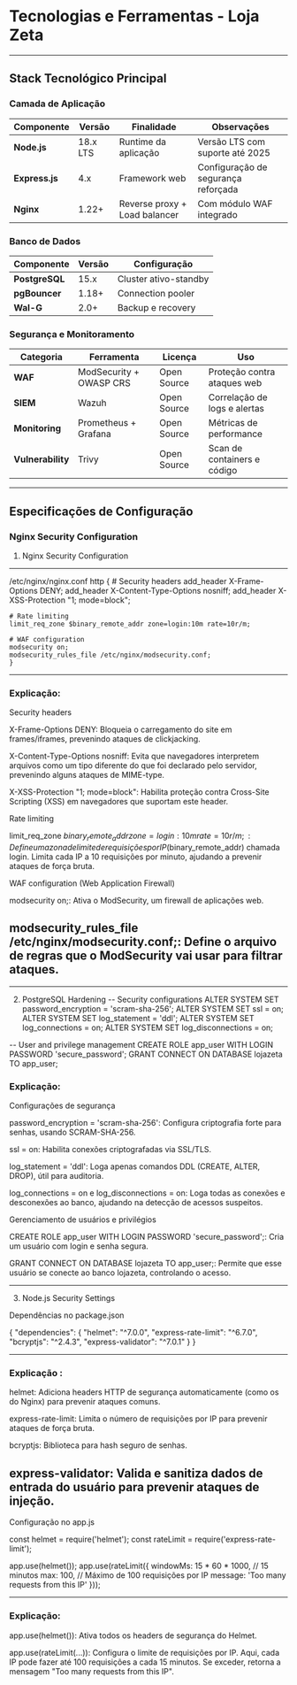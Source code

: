 # Tecnologias e Ferramentas - Loja Zeta

---

## Stack Tecnológico Principal

### Camada de Aplicação
| Componente  | Versão    | Finalidade                 | Observações                          |
|-------------|-----------|----------------------------|--------------------------------------|
| **Node.js** | 18.x LTS  | Runtime da aplicação       | Versão LTS com suporte até 2025      |
| **Express.js** | 4.x    | Framework web              | Configuração de segurança reforçada  |
| **Nginx**   | 1.22+     | Reverse proxy + Load balancer | Com módulo WAF integrado          |

### Banco de Dados
| Componente   | Versão | Configuração          |
|--------------|--------|----------------------|
| **PostgreSQL** | 15.x | Cluster ativo-standby |
| **pgBouncer**  | 1.18+| Connection pooler     |
| **Wal-G**      | 2.0+ | Backup e recovery     |

### Segurança e Monitoramento
| Categoria        | Ferramenta                  | Licença      | Uso                           |
|------------------|-----------------------------|--------------|-------------------------------|
| **WAF**          | ModSecurity + OWASP CRS     | Open Source  | Proteção contra ataques web   |
| **SIEM**         | Wazuh                       | Open Source  | Correlação de logs e alertas  |
| **Monitoring**   | Prometheus + Grafana        | Open Source  | Métricas de performance       |
| **Vulnerability**| Trivy                       | Open Source  | Scan de containers e código   |

---

## Especificações de Configuração

### Nginx Security Configuration
1. Nginx Security Configuration

---
   /etc/nginx/nginx.conf
    http {
    # Security headers
    add_header X-Frame-Options DENY;
    add_header X-Content-Type-Options nosniff;
    add_header X-XSS-Protection "1; mode=block";
    
    # Rate limiting
    limit_req_zone $binary_remote_addr zone=login:10m rate=10r/m;
    
    # WAF configuration
    modsecurity on;
    modsecurity_rules_file /etc/nginx/modsecurity.conf;
    }
---
### Explicação:

Security headers

  X-Frame-Options DENY: Bloqueia o carregamento do site em frames/iframes, prevenindo ataques de clickjacking.

 X-Content-Type-Options nosniff: Evita que navegadores interpretem arquivos como um tipo diferente do que foi declarado pelo servidor, prevenindo alguns ataques de MIME-type.
 
 X-XSS-Protection "1; mode=block": Habilita proteção contra Cross-Site Scripting (XSS) em navegadores que suportam este header.

 Rate limiting

limit_req_zone $binary_remote_addr zone=login:10m rate=10r/m;: Define uma zona de limite de requisições por IP ($binary_remote_addr) chamada login. Limita cada IP a 10 requisições por minuto, ajudando a prevenir ataques de força bruta.

WAF configuration (Web Application Firewall)

modsecurity on;: Ativa o ModSecurity, um firewall de aplicações web.

modsecurity_rules_file /etc/nginx/modsecurity.conf;: Define o arquivo de regras que o ModSecurity vai usar para filtrar ataques.
----

---

2. PostgreSQL Hardening
-- Security configurations
ALTER SYSTEM SET password_encryption = 'scram-sha-256';
ALTER SYSTEM SET ssl = on;
ALTER SYSTEM SET log_statement = 'ddl';
ALTER SYSTEM SET log_connections = on;
ALTER SYSTEM SET log_disconnections = on;

-- User and privilege management
CREATE ROLE app_user WITH LOGIN PASSWORD 'secure_password';
GRANT CONNECT ON DATABASE lojazeta TO app_user;

### Explicação:

Configurações de segurança

password_encryption = 'scram-sha-256': Configura criptografia forte para senhas, usando SCRAM-SHA-256.

ssl = on: Habilita conexões criptografadas via SSL/TLS.

log_statement = 'ddl': Loga apenas comandos DDL (CREATE, ALTER, DROP), útil para auditoria.

log_connections = on e log_disconnections = on: Loga todas as conexões e desconexões ao banco, ajudando na detecção de acessos suspeitos.

Gerenciamento de usuários e privilégios

CREATE ROLE app_user WITH LOGIN PASSWORD 'secure_password';: Cria um usuário com login e senha segura.

GRANT CONNECT ON DATABASE lojazeta TO app_user;: Permite que esse usuário se conecte ao banco lojazeta, controlando o acesso.

---

3. Node.js Security Settings

Dependências no package.json

{
  "dependencies": {
    "helmet": "^7.0.0",
    "express-rate-limit": "^6.7.0",
    "bcryptjs": "^2.4.3",
    "express-validator": "^7.0.1"
  }
}

---

### Explicação :

helmet: Adiciona headers HTTP de segurança automaticamente (como os do Nginx) para prevenir ataques comuns.

express-rate-limit: Limita o número de requisições por IP para prevenir ataques de força bruta.

bcryptjs: Biblioteca para hash seguro de senhas.

express-validator: Valida e sanitiza dados de entrada do usuário para prevenir ataques de injeção.
---

Configuração no app.js

const helmet = require('helmet');
const rateLimit = require('express-rate-limit');

app.use(helmet());
app.use(rateLimit({
    windowMs: 15 * 60 * 1000, // 15 minutos
    max: 100, // Máximo de 100 requisições por IP
    message: 'Too many requests from this IP'
}));

---
### Explicação:

app.use(helmet()): Ativa todos os headers de segurança do Helmet.

app.use(rateLimit(...)): Configura o limite de requisições por IP. Aqui, cada IP pode fazer até 100 requisições a cada 15 minutos. Se exceder, retorna a mensagem "Too many requests from this IP".